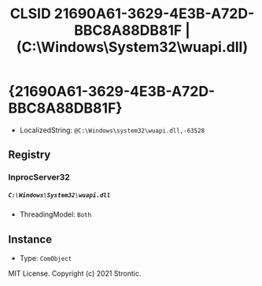 ﻿---
title: "CLSID 21690A61-3629-4E3B-A72D-BBC8A88DB81F | (C:\\Windows\\System32\\wuapi.dll)"
excerpt: What is COM-Object CLSID 21690A61-3629-4E3B-A72D-BBC8A88DB81F?
---

# {21690A61-3629-4E3B-A72D-BBC8A88DB81F}

* LocalizedString: `@C:\Windows\system32\wuapi.dll,-63528`

## Registry


### InprocServer32

##### `C:\Windows\System32\wuapi.dll`
* ThreadingModel: `Both`

## Instance

* Type: `ComObject`

MIT License. Copyright (c) 2021 Strontic.


